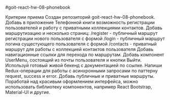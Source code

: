 #goit-react-hw-08-phonebook

Критерии приема
Создан репозиторий goit-react-hw-08-phonebook.
Добавь в приложение Телефонной книги возможность регистрации пользователей и работу с приватными коллекциями контактов.
Добавь маршрутизацию и несколько страниц:
/register - публичный маршрут регистрации нового пользователя с формой
/login - публичный маршрут логина сущестующего пользователя с формой
/contacts - приватный маршрут для работы с коллекцией контактов пользователя
Добавь навигационные ссылки для перехода по маршрутам.
Добавь компонент UserMenu, состоящий из почты пользователя и кнопки Выйти.
Используй готовый живой бекенд с документацией по ссылке.
Напиши Redux-операции для работы с асинхронными запросами по паттерну request, success и error.
Добавь публичные и приватные маршруты.
Поработай над красивым оформлением интерфейса, можно использовать библиотеку компонентов, например React Bootstrap, Material-UI и другие.
